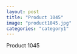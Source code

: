 ```yaml
---
layout: post
title: "Product 1045"
image: "product1045.jpg"
categories: "category1"
---
```

Product 1045
